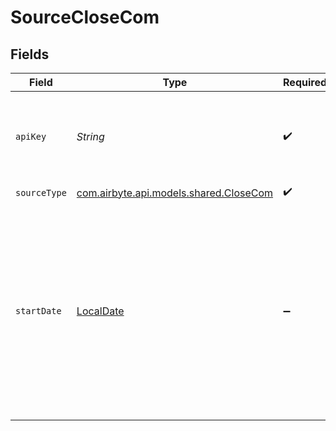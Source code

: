 # SourceCloseCom


## Fields

| Field                                                                                                                                                        | Type                                                                                                                                                         | Required                                                                                                                                                     | Description                                                                                                                                                  | Example                                                                                                                                                      |
| ------------------------------------------------------------------------------------------------------------------------------------------------------------ | ------------------------------------------------------------------------------------------------------------------------------------------------------------ | ------------------------------------------------------------------------------------------------------------------------------------------------------------ | ------------------------------------------------------------------------------------------------------------------------------------------------------------ | ------------------------------------------------------------------------------------------------------------------------------------------------------------ |
| `apiKey`                                                                                                                                                     | *String*                                                                                                                                                     | :heavy_check_mark:                                                                                                                                           | Close.com API key (usually starts with 'api_'; find yours <a href="https://app.close.com/settings/api/">here</a>).                                           |                                                                                                                                                              |
| `sourceType`                                                                                                                                                 | [com.airbyte.api.models.shared.CloseCom](../../models/shared/CloseCom.md)                                                                                    | :heavy_check_mark:                                                                                                                                           | N/A                                                                                                                                                          |                                                                                                                                                              |
| `startDate`                                                                                                                                                  | [LocalDate](https://docs.oracle.com/javase/8/docs/api/java/time/LocalDate.html)                                                                              | :heavy_minus_sign:                                                                                                                                           | The start date to sync data; all data after this date will be replicated. Leave blank to retrieve all the data available in the account. Format: YYYY-MM-DD. | 2021-01-01                                                                                                                                                   |